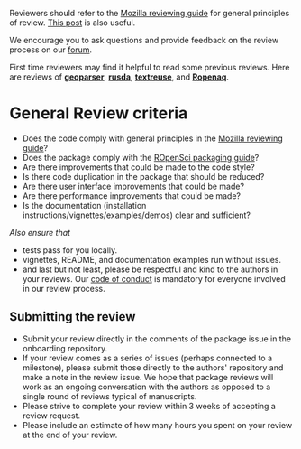 Reviewers should refer to the [Mozilla reviewing guide](https://mozillascience.github.io/codeReview/review.html) for general principles of review.  [This post](https://github.com/thoughtbot/guides/tree/master/code-review) is also useful.

We encourage you to ask questions and provide feedback on the review process on our [forum](https://discuss.ropensci.org). 

First time reviewers may find it helpful to read some previous reviews.  Here are reviews of [**geoparser**](https://github.com/ropensci/onboarding/issues/43#issuecomment-225089007),  [**rusda**](https://github.com/ropensci/onboarding/issues/18), [**textreuse**](https://github.com/ropensci/onboarding/issues/20), and [**Ropenaq**](https://github.com/ropensci/onboarding/issues/24).

# General Review criteria

-   Does the code comply with general principles in the [Mozilla reviewing guide](https://mozillascience.github.io/codeReview/review.html)?
- Does the package comply with the [ROpenSci packaging guide](https://github.com/ropensci/packaging_guide)?
- Are there improvements that could be made to the code style?
- Is there code duplication in the package that should be reduced?
- Are there user interface improvements that could be made?
- Are there performance improvements that could be made?
- Is the documentation (installation instructions/vignettes/examples/demos) clear and sufficient?

_Also ensure that_  
-  tests pass for you locally.
-  vignettes, README, and documentation examples run without issues.
-  and last but not least, please be respectful and kind to the authors
   in your reviews. Our [code of conduct](policies.md#code-of-conduct) is
   mandatory for everyone involved in our review process.

## Submitting the review

- Submit your review directly in the comments of the package issue in the onboarding repository.
- If your review comes as a series of issues (perhaps connected to a milestone), please submit those directly to the authors' repository and make a note in the review issue. We hope that package reviews will work as an ongoing conversation with the authors as opposed to a single round of reviews typical of manuscripts.
- Please strive to complete your review within 3 weeks of accepting a review request.
- Please include an estimate of how many hours you spent on your review at the end of your review.

